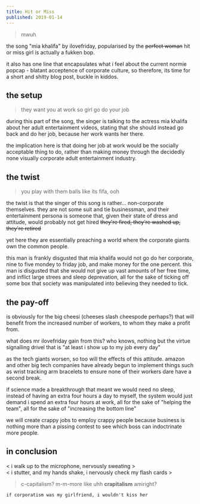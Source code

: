 ```yaml
---
title: Hit or Miss
published: 2019-01-14
---
```


> mwuh

the song "mia khalifa" by ilovefriday, popularised by the ~~perfect woman~~ hit or miss girl is actually a fukken bop.

it also has one line that encapsulates what i feel about the current normie popcap - blatant acceptence of corporate culture, so therefore, its time for a short and shitty blog post, buckle in kiddos.

## the setup

> they want you at work so girl go do your job

during this part of the song, the singer is talking to the actress mia khalifa about her adult entertainment videos, stating that she should instead go back and do her job, because her work wants her there.

the implication here is that doing her job at work would be the socially acceptable thing to do, rather than making money through the decidedly none visually corporate adult entertainment industry.

## the twist

> you play with them balls like its fifa, ooh

the twist is that the singer of this song is rather... non-corporate themselves. they are not some suit and tie businessman, and their entertainment persona is someone that, given their state of dress and attitude, would probably not get hired ~~they're fired, they're washed up, they're retired~~

yet here they are essentially preaching a world where the corporate giants own the common people.

this man is frankly disgusted that mia khalifa would not go do her corporate, nine to five mondey to friday job, and make money for the one percent. this man is disgusted that she would not give up vast amounts of her free time, and inflict large strees and sleep deprevation, all for the sake of ticking off some box that society was manipulated into believing they needed to tick.

## the pay-off

is obviously for the big cheesi (cheeses slash cheespode perhaps?) that will benefit from the increased number of workers, to whom they make a profit from.

what does mr ilovefriday gain from this? who knows, nothing but the virtue signalling drivel that is "at least i show up to my job every day"

as the tech giants worsen, so too will the effects of this attitude. amazon and other big tech companies have already begun to implement things such as wrist tracking arm bracelets to ensure none of their workers dare have a second break.

if science made a breakthrough that meant we would need no sleep, instead of having an extra four hours a day to myself, the system would just demand i spend an extra four hours at work, all for the sake of "helping the team", all for the sake of "increasing the bottom line"

we will create crappy jobs to employ crappy people because business is nothing more than a pissing contest to see which boss can indoctrinate more people.

## in conclusion

< i walk up to the microphone, nervously sweating >  
< i stutter, and my hands shake, i nervously check my flash cards >

> c-capitalism? m-m-more like uhh **crapitalism** amiright?

`if corporatism was my girlfriend, i wouldn't kiss her`
